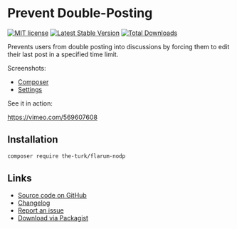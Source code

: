 # Prevent Double-Posting

[![MIT license](https://img.shields.io/badge/license-MIT-blue.svg)](https://github.com/the-turk/flarum-nodp/blob/master/LICENSE) [![Latest Stable Version](https://img.shields.io/packagist/v/the-turk/flarum-nodp.svg)](https://packagist.org/packages/the-turk/flarum-nodp) [![Total Downloads](https://img.shields.io/packagist/dt/the-turk/flarum-nodp.svg)](https://packagist.org/packages/the-turk/flarum-nodp)

Prevents users from double posting into discussions by forcing them to edit their last post in a specified time limit.

Screenshots:
- [Composer](https://i.imgur.com/CJpmDU6.png)
- [Settings](https://i.imgur.com/Ks0jIHY.png)

See it in action:

https://vimeo.com/569607608

## Installation

```bash
composer require the-turk/flarum-nodp
```

## Links

- [Source code on GitHub](https://github.com/the-turk/flarum-nodp)
- [Changelog](https://github.com/the-turk/blob/master/CHANGELOG.md)
- [Report an issue](https://github.com/the-turk/flarum-nodp/issues)
- [Download via Packagist](https://packagist.org/packages/the-turk/flarum-nodp)
